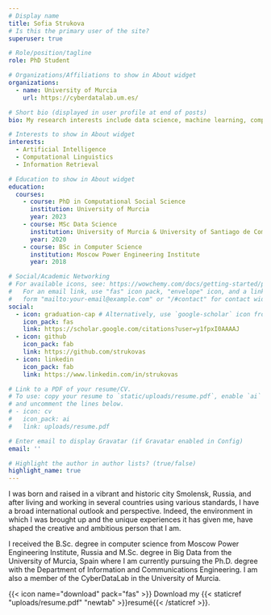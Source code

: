 ```yaml
---
# Display name
title: Sofia Strukova
# Is this the primary user of the site?
superuser: true

# Role/position/tagline
role: PhD Student

# Organizations/Affiliations to show in About widget
organizations:
  - name: University of Murcia
    url: https://cyberdatalab.um.es/

# Short bio (displayed in user profile at end of posts)
bio: My research interests include data science, machine learning, computational social science and learning analytics.

# Interests to show in About widget
interests:
  - Artificial Intelligence
  - Computational Linguistics
  - Information Retrieval

# Education to show in About widget
education:
  courses:
    - course: PhD in Computational Social Science
      institution: University of Murcia
      year: 2023
    - course: MSc Data Science
      institution: University of Murcia & University of Santiago de Compostela
      year: 2020
    - course: BSc in Computer Science
      institution: Moscow Power Engineering Institute
      year: 2018

# Social/Academic Networking
# For available icons, see: https://wowchemy.com/docs/getting-started/page-builder/#icons
#   For an email link, use "fas" icon pack, "envelope" icon, and a link in the
#   form "mailto:your-email@example.com" or "/#contact" for contact widget.
social:
  - icon: graduation-cap # Alternatively, use `google-scholar` icon from `ai` icon pack
    icon_pack: fas
    link: https://scholar.google.com/citations?user=y1fpxI0AAAAJ
  - icon: github
    icon_pack: fab
    link: https://github.com/strukovas
  - icon: linkedin
    icon_pack: fab
    link: https://www.linkedin.com/in/strukovas

# Link to a PDF of your resume/CV.
# To use: copy your resume to `static/uploads/resume.pdf`, enable `ai` icons in `params.toml`,
# and uncomment the lines below.
# - icon: cv
#   icon_pack: ai
#   link: uploads/resume.pdf

# Enter email to display Gravatar (if Gravatar enabled in Config)
email: ''

# Highlight the author in author lists? (true/false)
highlight_name: true
---
```


I was born and raised in a vibrant and historic city Smolensk, Russia, and after living and working in several countries using various standards, I have a broad international outlook and perspective. Indeed, the environment in which I was brought up and the unique experiences it has given me, have shaped the creative and ambitious person that I am.

I received the B.Sc. degree in computer science from Moscow Power Engineering Institute, Russia and M.Sc. degree in Big Data from the University of Murcia, Spain where I am currently pursuing the Ph.D. degree with the Department of Information and Communications Engineering. I am also a member of the CyberDataLab in the University of Murcia.

{{< icon name="download" pack="fas" >}} Download my {{< staticref "uploads/resume.pdf" "newtab" >}}resumé{{< /staticref >}}.
